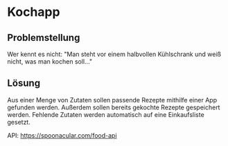 # Kochapp

## Problemstellung
Wer kennt es nicht: "Man steht vor einem halbvollen Kühlschrank und weiß nicht, was man kochen soll..."

## Lösung
Aus einer Menge von Zutaten sollen passende Rezepte mithilfe einer App gefunden werden.
Außerdem sollen bereits gekochte Rezepte gespeichert werden.
Fehlende Zutaten werden automatisch auf eine Einkaufsliste gesetzt.

API: https://spoonacular.com/food-api
